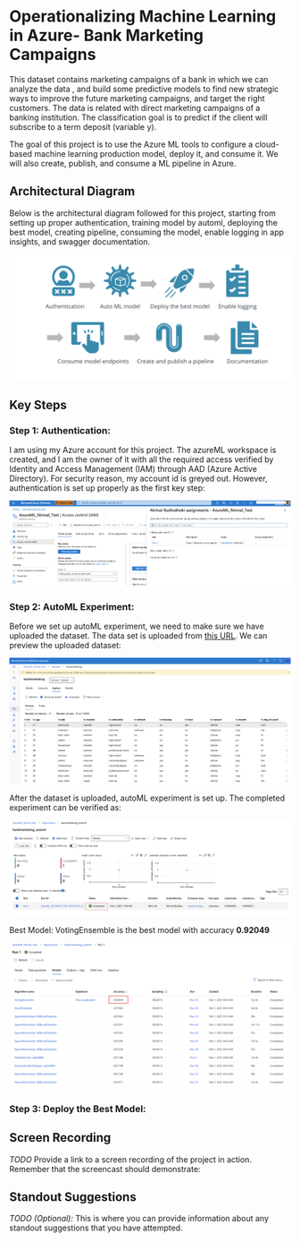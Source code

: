 
# Operationalizing Machine Learning in Azure- Bank Marketing Campaigns

This dataset contains marketing campaigns of a bank in which we can analyze the data , and build some predictive models to find new strategic ways to improve the future marketing campaigns, and target the right customers. The data is related with direct marketing campaigns of a banking institution. The classification goal is to predict if the client will subscribe to a term deposit (variable y).

The goal of this project is to use the Azure ML tools to configure a cloud-based machine learning production model, deploy it, and consume it. We will also create, publish, and consume a ML pipeline in Azure.

## Architectural Diagram

Below is the architectural diagram followed for this project, starting from setting up proper authentication, training model by automl, deploying the best model, creating pipeline, consuming the model, enable logging in app insights, and swagger documentation. <br/>

<kbd><img src= "./images/architecture.png"> </kbd>

## Key Steps
### Step 1: Authentication:
I am using my Azure account for this project. The azureML workspace is created, and I am the owner of it with all the required access verified by Identity and Access Management (IAM) through AAD (Azure Active Directory). For security reason, my account id is greyed out. However, authentication is set up properly as the first key step: <br/>

<kbd><img src= "./images/access.png"> </kbd> <br/>

### Step 2: AutoML Experiment:
Before we set up autoML experiment, we need to make sure we have uploaded the dataset. The data set is uploaded from [this URL](https://automlsamplenotebookdata.blob.core.windows.net/automl-sample-notebook-data/bankmarketing_train.csv). We can preview the uploaded dataset: <br/>

<kbd><img src= "./images/dataset_uploaded.png"> </kbd> <br/>

After the dataset is uploaded, autoML experiment is set up. The completed experiment can be verified as: <br/>

<kbd><img src= "./images/exp_complete.png"> </kbd> <br/>

Best Model: VotingEnsemble is the best model with accuracy **0.92049** <br/>

<kbd><img src= "./images/votingEnsemble.png"> </kbd> <br/>

### Step 3: Deploy the Best Model:





## Screen Recording
*TODO* Provide a link to a screen recording of the project in action. Remember that the screencast should demonstrate:

## Standout Suggestions
*TODO (Optional):* This is where you can provide information about any standout suggestions that you have attempted.
